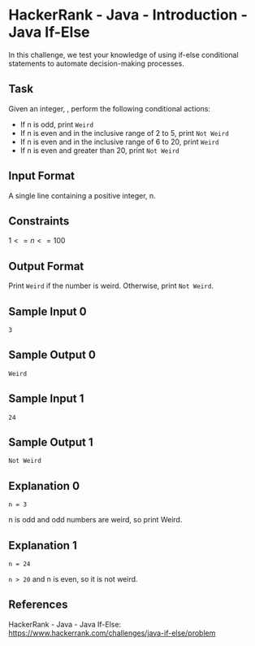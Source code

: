 # HackerRank - Java - Introduction - Java If-Else

In this challenge, we test your knowledge of using if-else conditional statements to automate decision-making processes.


## Task
Given an integer, , perform the following conditional actions:
- If n is odd, print `Weird`
- If n is even and in the inclusive range of 2 to 5, print `Not Weird`
- If n is even and in the inclusive range of 6 to 20, print `Weird`
- If n is even and greater than 20, print `Not Weird`


## Input Format
A single line containing a positive integer, n.


## Constraints
$1 <= n <= 100$


## Output Format
Print `Weird` if the number is weird. Otherwise, print `Not Weird`.


## Sample Input 0
`3`


## Sample Output 0
`Weird`


## Sample Input 1
`24`


## Sample Output 1
`Not Weird`


## Explanation 0
`n = 3`

n is odd and odd numbers are weird, so print Weird.


## Explanation 1
`n = 24`

`n > 20` and n is even, so it is not weird.


## References
HackerRank - Java - Java If-Else:
https://www.hackerrank.com/challenges/java-if-else/problem
